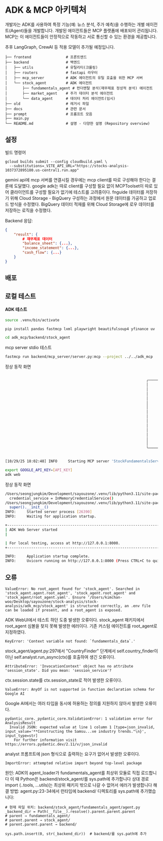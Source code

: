 # ADK & MCP 아키텍처

개발자는 ADK를 사용하여 특정 기능(예: 뉴스 분석, 주가 예측)을 수행하는 개별 에이전트(Agent)들을 개발합니다. 개발된 에이전트들은 MCP 플랫폼에 배포되어 관리됩니다. MCP는 이 에이전트들이 안정적으로 작동하고 서로 통신할 수 있는 환경을 제공합니다.

추후 LangGraph, CrewAI 등 적용 모델이 추가될 예정입니다.

```tree
├── frontend                # 프론트엔드             
├── backend                 # 백엔드
│   ├── utils               # 유틸리티(크롤링)
│   ├── routers             # fastapi 라우터
│   ├── mcp_server          # ADK 에이전트의 유틸 호출을 위한 MCP 서버
│   └── stock_agent         # ADK 에이전트
│       ├── fundamentals_agent # 펀더멘탈 분석(재무제표 정성적 분석) 에이전트
│       ├── market_agent    # 주가 데이터 분석 에이전트
│       └── data_agent      # 데이터 처리 에이전트(임시)
├── old                     # 레거시 파일
├── docs                    # 관련 문서
├── prompt                  # 프롬프트 모음
├── main.py
└── README.md               # 설명 - 다양한 설명 (Repository overview)
```

## 설정

빌드 명령어
```
gcloud builds submit --config cloudbuild.yaml \
  --substitutions=_VITE_API_URL="https://stocks-analysis-1037372895180.us-central1.run.app"
```
gemini api에 mcp 서버를 연결시킬 경우에는 mcp client를 따로 구성해야 한다는 결론에 도달했다.
google adk는 따로 client를 구성할 필요 없이 MCPToolset이 따로 있어 클라이언트를 구성할 필요가 없기에 테스트를 고려중이다.
fnguide 데이터를 저장하기 위해 Cloud Storage - BigQuery 구성하는 과정에서 원문 데이터를 가공하고 업로드 방식을 수정했다.
BigQuery 데이터 적재를 위해 Cloud Storage에 로우 데이터를 저장하는 로직을 수정했다.

Backend 응답:
```json
{
    "result": {
        # 재무제표 데이터
        "balance_sheet": {...},
        "income_statement": {...},
        "cash_flow": {...}
    }
}
```
## 배포

## 로컬 테스트

#### ADK 테스트

```bash
source .venv/bin/activate
```

```bash
pip install pandas fastmcp lxml playwright beautifulsoup4 yfinance uv
```

```bash
cd adk_mcp/backend/stock_agent
```

mcp server stdio 테스트

```bash
fastmcp run backend/mcp_server/server.py:mcp --project ../../adk_mcp
```

정상 동작 화면

```bash

                                                                 ╭──────────────────────────────────────────────────────────────────────────────╮
                                                                 │                                                                              │
                                                                 │                         ▄▀▀ ▄▀█ █▀▀ ▀█▀ █▀▄▀█ █▀▀ █▀█                        │
                                                                 │                         █▀  █▀█ ▄▄█  █  █ ▀ █ █▄▄ █▀▀                        │
                                                                 │                                                                              │
                                                                 │                               FastMCP 2.13.0.2                               │
                                                                 │                                                                              │
                                                                 │                                                                              │
                                                                 │                   🖥  Server name: StockFundamentalsServer                   │
                                                                 │                                                                              │
                                                                 │                   📦 Transport:   STDIO                                      │
                                                                 │                                                                              │
                                                                 │                   📚 Docs:        https://gofastmcp.com                      │
                                                                 │                   🚀 Hosting:     https://fastmcp.cloud                      │
                                                                 │                                                                              │
                                                                 ╰──────────────────────────────────────────────────────────────────────────────╯


[10/29/25 18:02:48] INFO     Starting MCP server 'StockFundamentalsServer' with transport 'stdio'  
```

```bash
export GOOGLE_API_KEY=[API_KEY]
adk web
```

정상 동작 화면

```bash
/Users/seongjungkim/Development/sayouzone/.venv/lib/python3.11/site-packages/google/adk/cli/fast_api.py:130: UserWarning: [EXPERIMENTAL] InMemoryCredentialService: This feature is experimental and may change or be removed in future versions without notice. It may introduce breaking changes at any time.
  credential_service = InMemoryCredentialService()
/Users/seongjungkim/Development/sayouzone/.venv/lib/python3.11/site-packages/google/adk/auth/credential_service/in_memory_credential_service.py:33: UserWarning: [EXPERIMENTAL] BaseCredentialService: This feature is experimental and may change or be removed in future versions without notice. It may introduce breaking changes at any time.
  super().__init__()
INFO:     Started server process [26390]
INFO:     Waiting for application startup.

+-----------------------------------------------------------------------------+
| ADK Web Server started                                                      |
|                                                                             |

| For local testing, access at http://127.0.0.1:8000.                         |
+-----------------------------------------------------------------------------+

INFO:     Application startup complete.
INFO:     Uvicorn running on http://127.0.0.1:8000 (Press CTRL+C to quit)
```

## 오류

```
ValueError: No root_agent found for 'stock_agent'. Searched in 'stock_agent.agent.root_agent', 'stock_agent.root_agent' and 'stock_agent/root_agent.yaml'. Ensure '/Users/kimchan-woo/Desktop/sayouzone/stock-analysis/stock-analysis/adk_mcp/stock_agent' is structured correctly, an .env file can be loaded if present, and a root_agent is exposed.
```
ADK WebUI에서 테스트 하던 도중 발생한 오류이다. stock_agent 패키지에서 root_agent 심볼을 찾지 못해 발생한 에러이다.
기존 커스텀 에이전트를 root_agent로 지정하였다.

```
KeyError: 'Context variable not found: `fundamentals_data`.'
```
stock_agent/agent.py:297에서 "CountryFinder" 단계에서 self.country_finder이 아닌 self.analyst.run_async(ctx)를 호출하여 생긴 오류이다.
```
AttributeError: 'InvocationContext' object has no attribute 'session_state'. Did you mean: 'session_service'?
```
ctx.session.state를 ctx.session_state로 적어 발생한 오류이다.

```
ValueError: AnyOf is not supported in function declaration schema for Google AI
```
Google AI에서는 여러 타입을 동시에 허용하는 정의를 지원하지 않아서 발생한 오류이다.
```
pydantic_core._pydantic_core.ValidationError: 1 validation error for AnalysisResult
  Invalid JSON: expected value at line 1 column 1 [type=json_invalid, input_value='**Constructing the Samsu...ve industry trends."\n}', input_type=str]
    For further information visit https://errors.pydantic.dev/2.11/v/json_invalid
```
analyst 프롬프트에 json 형식으로 출력하는 요구가 없어서 발생한 오류이다.

```
ImportError: attempted relative import beyond top-level package
```
원인:
ADK의 agent_loader가 fundamentals_agent를 최상위 모듈로 직접 로드합니다
이 때 Python은 backend/stock_agent/를 sys.path에 추가합니다
상대 경로 import (..tools, ...utils)는 최상위 패키지 밖으로 나갈 수 없어서 에러가 발생합니다
해결 방법: agent.py:23-34에서 런타임에 backend/ 디렉토리를 sys.path에 추가했습니다:
```
# 현재 파일 위치: backend/stock_agent/fundamentals_agent/agent.py
_backend_dir = Path(__file__).resolve().parent.parent.parent
# parent → fundamentals_agent/
# parent.parent → stock_agent/
# parent.parent.parent → backend/

sys.path.insert(0, str(_backend_dir))  # backend/를 sys.path에 추가
```